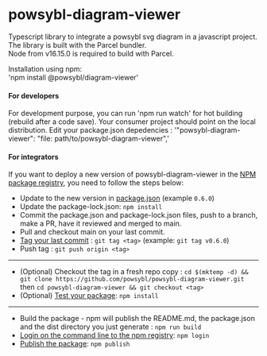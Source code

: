 # powsybl-diagram-viewer

Typescript library to integrate a powsybl svg diagram in a javascript project. The library is built with the Parcel bundler.  
Node from v16.15.0 is required to build with Parcel.

Installation using npm:  
'npm install @powsybl/diagram-viewer'  

#### For developers

For development purpose, you can run 'npm run watch' for hot building (rebuild after a code save). 
Your consumer project should point on the local distribution. Edit your package.json depedencies : 
'"powsybl-diagram-viewer": "file: path/to/powsybl-diagram-viewer",'

#### For integrators

If you want to deploy a new version of powsybl-diagram-viewer in the [NPM package registry](https://www.npmjs.com/package/@powsybl/powsybl-diagram-viewer),
you need to follow the steps below:

-   Update to the new version in [package.json](https://github.com/powsybl/powsybl-diagram-viewer/blob/main/package.json) (example `0.6.0`)
-   Update the package-lock.json: `npm install`
-   Commit the package.json and package-lock.json files, push to a branch, make a PR, have it reviewed and merged to main.
-   Pull and checkout main on your last commit.
-   [Tag your last commit](https://semver.org/) : `git tag <tag>` (example: `git tag v0.6.0`)
-   Push tag : `git push origin <tag>`  
---
-   (Optional) Checkout the tag in a fresh repo copy : `cd $(mktemp -d) && git clone https://github.com/powsybl/powsybl-diagram-viewer.git` then `cd powsybl-diagram-viewer && git checkout <tag>`
-   (Optional) [Test your package](https://docs.npmjs.com/creating-and-publishing-scoped-public-packages#testing-your-package): `npm install`  
---
-   Build the package - npm will publish the README.md, the package.json and the dist directory you just generate : `npm run build`
-   [Login on the command line to the npm registry](https://docs.npmjs.com/logging-in-to-an-npm-enterprise-registry-from-the-command-line): `npm login`
-   [Publish the package](https://docs.npmjs.com/creating-and-publishing-scoped-public-packages#publishing-scoped-public-packages): `npm publish`

